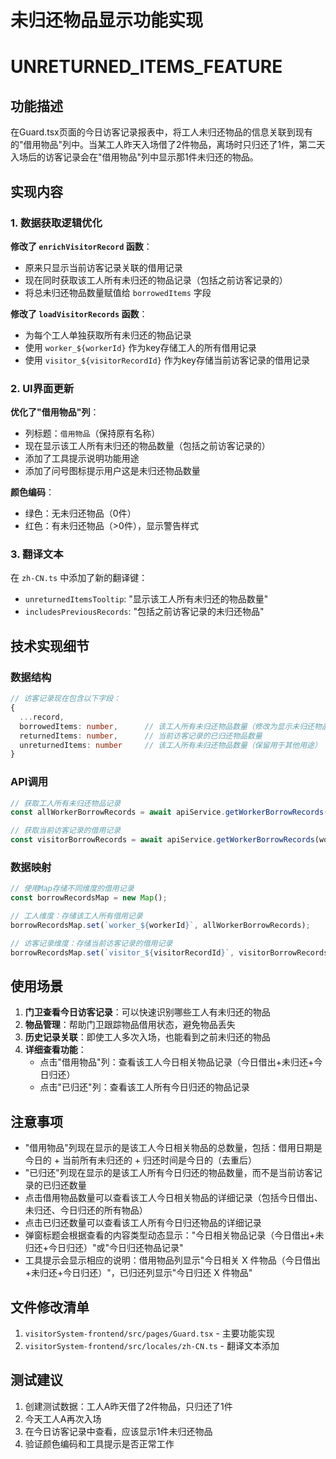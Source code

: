 # 未归还物品显示功能实现
# UNRETURNED_ITEMS_FEATURE

## 功能描述

在Guard.tsx页面的今日访客记录报表中，将工人未归还物品的信息关联到现有的"借用物品"列中。当某工人昨天入场借了2件物品，离场时只归还了1件，第二天入场后的访客记录会在"借用物品"列中显示那1件未归还的物品。

## 实现内容

### 1. 数据获取逻辑优化

**修改了 `enrichVisitorRecord` 函数**：
- 原来只显示当前访客记录关联的借用记录
- 现在同时获取该工人所有未归还的物品记录（包括之前访客记录的）
- 将总未归还物品数量赋值给 `borrowedItems` 字段

**修改了 `loadVisitorRecords` 函数**：
- 为每个工人单独获取所有未归还的物品记录
- 使用 `worker_${workerId}` 作为key存储工人的所有借用记录
- 使用 `visitor_${visitorRecordId}` 作为key存储当前访客记录的借用记录

### 2. UI界面更新

**优化了"借用物品"列**：
- 列标题：`借用物品`（保持原有名称）
- 现在显示该工人所有未归还的物品数量（包括之前访客记录的）
- 添加了工具提示说明功能用途
- 添加了问号图标提示用户这是未归还物品数量

**颜色编码**：
- 绿色：无未归还物品（0件）
- 红色：有未归还物品（>0件），显示警告样式

### 3. 翻译文本

在 `zh-CN.ts` 中添加了新的翻译键：
- `unreturnedItemsTooltip`: "显示该工人所有未归还的物品数量"
- `includesPreviousRecords`: "包括之前访客记录的未归还物品"

## 技术实现细节

### 数据结构

```typescript
// 访客记录现在包含以下字段：
{
  ...record,
  borrowedItems: number,      // 该工人所有未归还物品数量（修改为显示未归还物品）
  returnedItems: number,      // 当前访客记录的已归还物品数量
  unreturnedItems: number     // 该工人所有未归还物品数量（保留用于其他用途）
}
```

### API调用

```typescript
// 获取工人所有未归还物品记录
const allWorkerBorrowRecords = await apiService.getWorkerBorrowRecords(workerId);

// 获取当前访客记录的借用记录
const visitorBorrowRecords = await apiService.getWorkerBorrowRecords(workerId, visitorRecordId);
```

### 数据映射

```typescript
// 使用Map存储不同维度的借用记录
const borrowRecordsMap = new Map();

// 工人维度：存储该工人所有借用记录
borrowRecordsMap.set(`worker_${workerId}`, allWorkerBorrowRecords);

// 访客记录维度：存储当前访客记录的借用记录
borrowRecordsMap.set(`visitor_${visitorRecordId}`, visitorBorrowRecords);
```

## 使用场景

1. **门卫查看今日访客记录**：可以快速识别哪些工人有未归还的物品
2. **物品管理**：帮助门卫跟踪物品借用状态，避免物品丢失
3. **历史记录关联**：即使工人多次入场，也能看到之前未归还的物品
4. **详细查看功能**：
   - 点击"借用物品"列：查看该工人今日相关物品记录（今日借出+未归还+今日归还）
   - 点击"已归还"列：查看该工人所有今日归还的物品记录

## 注意事项

- "借用物品"列现在显示的是该工人今日相关物品的总数量，包括：借用日期是今日的 + 当前所有未归还的 + 归还时间是今日的（去重后）
- "已归还"列现在显示的是该工人所有今日归还的物品数量，而不是当前访客记录的已归还数量
- 点击借用物品数量可以查看该工人今日相关物品的详细记录（包括今日借出、未归还、今日归还的所有物品）
- 点击已归还数量可以查看该工人所有今日归还物品的详细记录
- 弹窗标题会根据查看的内容类型动态显示："今日相关物品记录（今日借出+未归还+今日归还）"或"今日归还物品记录"
- 工具提示会显示相应的说明：借用物品列显示"今日相关 X 件物品（今日借出+未归还+今日归还）"，已归还列显示"今日归还 X 件物品"

## 文件修改清单

1. `visitorSystem-frontend/src/pages/Guard.tsx` - 主要功能实现
2. `visitorSystem-frontend/src/locales/zh-CN.ts` - 翻译文本添加

## 测试建议

1. 创建测试数据：工人A昨天借了2件物品，只归还了1件
2. 今天工人A再次入场
3. 在今日访客记录中查看，应该显示1件未归还物品
4. 验证颜色编码和工具提示是否正常工作

